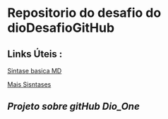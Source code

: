# Repositorio do desafio do dioDesafioGitHub
## Links Úteis :
[Sintase basica MD](https://www.markdownguide.org/)

[Mais Sisntases](https://docs.github.com/pt/get-started/writing-on-github/getting-started-with-writing-and-formatting-on-github/basic-writing-and-formatting-syntax) 
## <em>Projeto sobre gitHub Dio_One</em>
